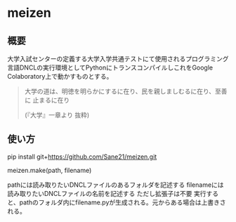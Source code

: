# meizen

## 概要

大学入試センターの定義する大学入学共通テストにて使用されるプログラミング言語DNCLの実行環境としてPythonにトランスコンパイルしこれをGoogle Colaboratory上で動かすものとする。

> 大学の道は、明徳を明らかにするに在り、民を親しましむるに在り、至善に 止まるに在り
>
> (『大学』一章より 抜粋)

## 使い方

pip install git+<https://github.com/Sane21/meizen.git>

meizen.make(path, filename)

pathには読み取りたいDNCLファイルのあるフォルダを記述する
filenameには読み取りたいDNCLファイルの名前を記述する ただし拡張子は不要
実行すると、pathのフォルダ内にfilename.pyが生成される。元からある場合は上書きされる。
